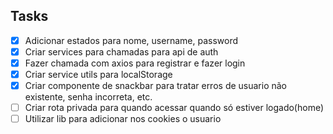## Tasks

- [x] Adicionar estados para nome, username, password
- [x] Criar services para chamadas para api de auth
- [x] Fazer chamada com axios para registrar e fazer login
- [x] Criar service utils para localStorage
- [x] Criar componente de snackbar para tratar erros de usuario não existente, senha incorreta, etc.
- [ ] Criar rota privada para quando acessar quando só estiver logado(home)
- [ ] Utilizar lib para adicionar nos cookies o usuario
